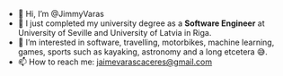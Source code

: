 - 👋 Hi, I’m @JimmyVaras
- 🌱 I just completed my university degree as a **Software Engineer** at University of Seville and University of Latvia in Riga.
- 👀 I’m interested in software, travelling, motorbikes, machine learning, games, sports such as kayaking, astronomy and a long etcetera 😅.
- 📫 How to reach me: jaimevarascaceres@gmail.com

<!---
JimmyVaras/JimmyVaras is a ✨ special ✨ repository because its `README.md` (this file) appears on your GitHub profile.
You can click the Preview link to take a look at your changes.
--->

